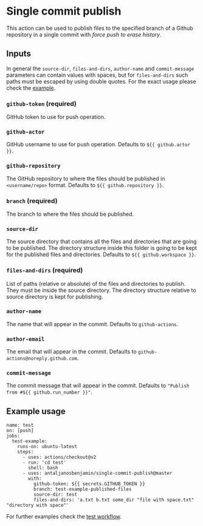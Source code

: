 # Single commit publish
This action can be used to publish files to the specified branch of a Github repository in a single commit with *force push to erase history*.

## Inputs

In general the `source-dir`, `files-and-dirs`, `author-name` and `commit-message` parameters can contain values with spaces, but for `files-and-dirs` such paths must be escaped by using double quotes. For the exact usage please check the [example](#example-usage).

### `github-token` (required)
GitHub token to use for push operation.

### `github-actor`
GitHub username to use for push operation. Defaults to `${{ github.actor }}`.
### `github-repository`
The GitHub repository to where the files should be published in `<username/repo>` format. Defaults to `${{ github.repository }}`.

### `branch` (required)
The branch to where the files should be published.

### `source-dir`
The source directory that contains all the files and directories that are going to be published. The directory structure inside this folder is going to be kept for the published files and directories. Defaults to `${{ github.workspace }}`.

### `files-and-dirs` (required)
List of paths (relative or absolute) of the files and directories to publish. They must be inside the source directory. The directory structure relative to source directory is kept for publishing.

### `author-name`
The name that will appear in the commit. Defaults to `github-actions`.

### `author-email`
The email that will appear in the commit. Defaults to `github-actions@noreply.github.com`.

### `commit-message`
The commit message that will appear in the commit. Defaults to `"Publish from #${{ github.run_number }}"`.

## Example usage
```
name: test
on: [push]
jobs:
  test-example:
    runs-on: ubuntu-latest
    steps:
      - uses: actions/checkout@v2
      - run: 'cd test'
        shell: bash
      - uses: antaljanosbenjamin/single-commit-publish@master
        with:
          github-token: ${{ secrets.GITHUB_TOKEN }}
          branch: test-example-published-files
          source-dir: test
          files-and-dirs: 'a.txt b.txt some_dir "file with space.txt" "directory with space"'
```

For further examples check the [test workflow](.github/workflows/test.yml).